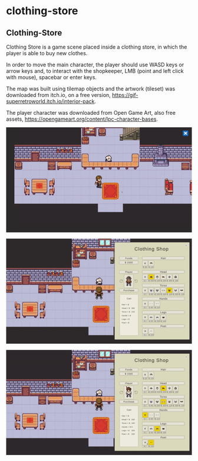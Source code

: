 # clothing-store

## Clothing-Store

<p>
Clothing Store is a game scene placed inside a clothing store, in which the player is able to buy new clothes.

In order to move the main character, the player should use WASD keys or arrow keys and, to interact
with the shopkeeper, LMB (point and left click with mouse), spacebar or enter keys.

The map was built using tilemap objects and the artwork (tileset) was downloaded from itch.io, on a
free version, https://gif-superretroworld.itch.io/interior-pack.

The player character was downloaded from Open Game Art, also free assets,
https://opengameart.org/content/lpc-character-bases.
</p>

![Clothing-Store](/01.gif?raw=true "01")

![Clothing-Store](/02.gif?raw=true "02")

![Clothing-Store](/03.gif?raw=true "03")